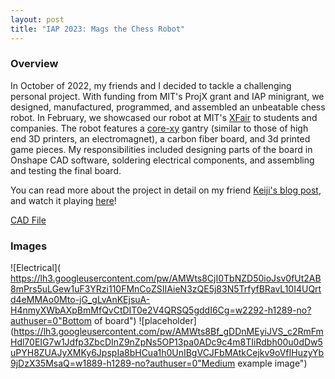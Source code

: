 ```yaml
---
layout: post
title: "IAP 2023: Mags the Chess Robot"
---
```

### Overview

In October of 2022, my friends and I decided to tackle a challenging personal project. With funding from MIT's ProjX grant and IAP minigrant, we designed, manufactured, programmed, and assembled an unbeatable chess robot. In February, we showcased our robot at MIT's [XFair](https://xfair.io/) to students and companies. The robot features a [core-xy](https://corexy.com/) gantry (similar to those of high end 3D printers, an electromagnet), a carbon fiber board, and 3d printed game pieces. My responsibilities included designing parts of the board in Onshape CAD software, soldering electrical components, and assembling and testing the final board. 

You can read more about the project in detail on my friend [Keiji's blog post](https://kogappa.com/projects/mags/), and watch it playing [here](https://www.youtube.com/watch?v=14NL_39Ftnc&ab_channel=KeijiImai)!


[CAD File](https://cad.onshape.com/documents/2f3e28006e5b2cd6cd052bed/w/872351ec056974a435282c6c/e/d98ee53972011595aca895ee?renderMode=0&uiState=63c3c2efbb8ec706e89127de)

### Images

![Electrical]( https://lh3.googleusercontent.com/pw/AMWts8CjI0TbNZD50ioJsv0fUt2AB8mPrs5uLGew1uF3YRzi110FMnCoZSIIAieN3zQE5j83N5TrfyfBRavL10I4UQrtd4eMMAo0Mto-jG_gLvAnKEjsuA-H4nmyXWbAXpBmMfQvCtDIT0e2V4QRSQ5gddI6Cg=w2292-h1289-no?authuser=0"Bottom of board")
![placeholder](https://lh3.googleusercontent.com/pw/AMWts8Bf_gDDnMEyiJVS_c2RmFmHdl70EIG7w1Jdfp3ZbcDInZ9nZpNs5OP13pa0ADc9c4m8TIiRdbh00u0dDw5uPYH8ZUAJyXMKy6JpspIa8bHCua1h0UnIBgVCJFbMAtkCejkv9oVfIHuzyYb9jDzX35MsaQ=w1889-h1289-no?authuser=0"Medium example image")
